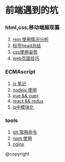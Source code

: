 # 前端遇到的坑
### html,css,移动端展现篇 ###

1.  [rem 使用情况分析](../../issues/2)
2.  [标签head总结](../../issues/4)
3.  [css使用姿势](../../issues/3)
4.  [web页面技巧](../../issues/5)

### ECMAscript 

1. [js 笔记](../../issues/6)
2. [nodejs 使用]()
3. [vue && vuex]()
4. [react && redux]()
5. [js中模块化]()

### 


### tools

1. [git 常用命令]()
2. [npm 使用]()
3. [nginx]()


@copyright









